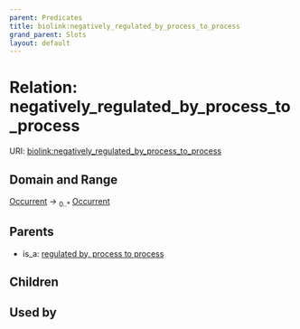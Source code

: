 ```yaml
---
parent: Predicates
title: biolink:negatively_regulated_by_process_to_process
grand_parent: Slots
layout: default
---
```


# Relation: negatively_regulated_by_process_to_process




URI: [biolink:negatively_regulated_by_process_to_process](https://w3id.org/biolink/vocab/negatively_regulated_by_process_to_process)

## Domain and Range

[Occurrent](Occurrent.md) ->  <sub>0..*</sub> [Occurrent](Occurrent.md)

## Parents

 *  is_a: [regulated by, process to process](regulated_by_process_to_process.md)

## Children


## Used by

